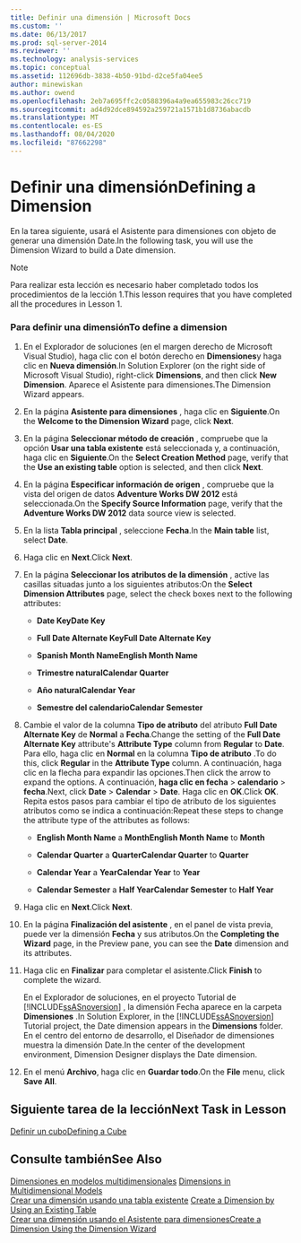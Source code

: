 ```yaml
---
title: Definir una dimensión | Microsoft Docs
ms.custom: ''
ms.date: 06/13/2017
ms.prod: sql-server-2014
ms.reviewer: ''
ms.technology: analysis-services
ms.topic: conceptual
ms.assetid: 112696db-3838-4b50-91bd-d2ce5fa04ee5
author: minewiskan
ms.author: owend
ms.openlocfilehash: 2eb7a695ffc2c0588396a4a9ea655983c26cc719
ms.sourcegitcommit: ad4d92dce894592a259721a1571b1d8736abacdb
ms.translationtype: MT
ms.contentlocale: es-ES
ms.lasthandoff: 08/04/2020
ms.locfileid: "87662298"
---
```

# <a name="defining-a-dimension"></a><span data-ttu-id="60c0f-102">Definir una dimensión</span><span class="sxs-lookup"><span data-stu-id="60c0f-102">Defining a Dimension</span></span>
  <span data-ttu-id="60c0f-103">En la tarea siguiente, usará el Asistente para dimensiones con objeto de generar una dimensión Date.</span><span class="sxs-lookup"><span data-stu-id="60c0f-103">In the following task, you will use the Dimension Wizard to build a Date dimension.</span></span>  
  
> [!NOTE]  
>  <span data-ttu-id="60c0f-104">Para realizar esta lección es necesario haber completado todos los procedimientos de la lección 1.</span><span class="sxs-lookup"><span data-stu-id="60c0f-104">This lesson requires that you have completed all the procedures in Lesson 1.</span></span>  
  
### <a name="to-define-a-dimension"></a><span data-ttu-id="60c0f-105">Para definir una dimensión</span><span class="sxs-lookup"><span data-stu-id="60c0f-105">To define a dimension</span></span>  
  
1.  <span data-ttu-id="60c0f-106">En el Explorador de soluciones (en el margen derecho de Microsoft Visual Studio), haga clic con el botón derecho en **Dimensiones**y haga clic en **Nueva dimensión**.</span><span class="sxs-lookup"><span data-stu-id="60c0f-106">In Solution Explorer (on the right side of Microsoft Visual Studio), right-click **Dimensions**, and then click **New Dimension**.</span></span> <span data-ttu-id="60c0f-107">Aparece el Asistente para dimensiones.</span><span class="sxs-lookup"><span data-stu-id="60c0f-107">The Dimension Wizard appears.</span></span>  
  
2.  <span data-ttu-id="60c0f-108">En la página **Asistente para dimensiones** , haga clic en **Siguiente**.</span><span class="sxs-lookup"><span data-stu-id="60c0f-108">On the **Welcome to the Dimension Wizard** page, click **Next**.</span></span>  
  
3.  <span data-ttu-id="60c0f-109">En la página **Seleccionar método de creación** , compruebe que la opción **Usar una tabla existente** está seleccionada y, a continuación, haga clic en **Siguiente**.</span><span class="sxs-lookup"><span data-stu-id="60c0f-109">On the **Select Creation Method** page, verify that the **Use an existing table** option is selected, and then click **Next**.</span></span>  
  
4.  <span data-ttu-id="60c0f-110">En la página **Especificar información de origen** , compruebe que la vista del origen de datos **Adventure Works DW 2012** está seleccionada.</span><span class="sxs-lookup"><span data-stu-id="60c0f-110">On the **Specify Source Information** page, verify that the **Adventure Works DW 2012** data source view is selected.</span></span>  
  
5.  <span data-ttu-id="60c0f-111">En la lista **Tabla principal** , seleccione **Fecha**.</span><span class="sxs-lookup"><span data-stu-id="60c0f-111">In the **Main table** list, select **Date**.</span></span>  
  
6.  <span data-ttu-id="60c0f-112">Haga clic en **Next**.</span><span class="sxs-lookup"><span data-stu-id="60c0f-112">Click **Next**.</span></span>  
  
7.  <span data-ttu-id="60c0f-113">En la página **Seleccionar los atributos de la dimensión** , active las casillas situadas junto a los siguientes atributos:</span><span class="sxs-lookup"><span data-stu-id="60c0f-113">On the **Select Dimension Attributes** page, select the check boxes next to the following attributes:</span></span>  
  
    -   <span data-ttu-id="60c0f-114">**Date Key**</span><span class="sxs-lookup"><span data-stu-id="60c0f-114">**Date Key**</span></span>  
  
    -   <span data-ttu-id="60c0f-115">**Full Date Alternate Key**</span><span class="sxs-lookup"><span data-stu-id="60c0f-115">**Full Date Alternate Key**</span></span>  
  
    -   <span data-ttu-id="60c0f-116">**Spanish Month Name**</span><span class="sxs-lookup"><span data-stu-id="60c0f-116">**English Month Name**</span></span>  
  
    -   <span data-ttu-id="60c0f-117">**Trimestre natural**</span><span class="sxs-lookup"><span data-stu-id="60c0f-117">**Calendar Quarter**</span></span>  
  
    -   <span data-ttu-id="60c0f-118">**Año natural**</span><span class="sxs-lookup"><span data-stu-id="60c0f-118">**Calendar Year**</span></span>  
  
    -   <span data-ttu-id="60c0f-119">**Semestre del calendario**</span><span class="sxs-lookup"><span data-stu-id="60c0f-119">**Calendar Semester**</span></span>  
  
8.  <span data-ttu-id="60c0f-120">Cambie el valor de la columna **Tipo de atributo** del atributo **Full Date Alternate Key** de **Normal** a **Fecha**.</span><span class="sxs-lookup"><span data-stu-id="60c0f-120">Change the setting of the **Full Date Alternate Key** attribute's **Attribute Type** column from **Regular** to **Date**.</span></span> <span data-ttu-id="60c0f-121">Para ello, haga clic en **Normal** en la columna **Tipo de atributo** .</span><span class="sxs-lookup"><span data-stu-id="60c0f-121">To do this, click **Regular** in the **Attribute Type** column.</span></span> <span data-ttu-id="60c0f-122">A continuación, haga clic en la flecha para expandir las opciones.</span><span class="sxs-lookup"><span data-stu-id="60c0f-122">Then click the arrow to expand the options.</span></span> <span data-ttu-id="60c0f-123">A continuación, **haga clic en fecha**  >  **calendario**  >  **fecha**.</span><span class="sxs-lookup"><span data-stu-id="60c0f-123">Next, click **Date** > **Calendar** > **Date**.</span></span> <span data-ttu-id="60c0f-124">Haga clic en **OK**.</span><span class="sxs-lookup"><span data-stu-id="60c0f-124">Click **OK**.</span></span> <span data-ttu-id="60c0f-125">Repita estos pasos para cambiar el tipo de atributo de los siguientes atributos como se indica a continuación:</span><span class="sxs-lookup"><span data-stu-id="60c0f-125">Repeat these steps to change the attribute type of the attributes as follows:</span></span>  
  
    -   <span data-ttu-id="60c0f-126">**English Month Name** a **Month**</span><span class="sxs-lookup"><span data-stu-id="60c0f-126">**English Month Name** to **Month**</span></span>  
  
    -   <span data-ttu-id="60c0f-127">**Calendar Quarter** a **Quarter**</span><span class="sxs-lookup"><span data-stu-id="60c0f-127">**Calendar Quarter** to **Quarter**</span></span>  
  
    -   <span data-ttu-id="60c0f-128">**Calendar Year** a **Year**</span><span class="sxs-lookup"><span data-stu-id="60c0f-128">**Calendar Year** to **Year**</span></span>  
  
    -   <span data-ttu-id="60c0f-129">**Calendar Semester** a **Half Year**</span><span class="sxs-lookup"><span data-stu-id="60c0f-129">**Calendar Semester** to **Half Year**</span></span>  
  
9. <span data-ttu-id="60c0f-130">Haga clic en **Next**.</span><span class="sxs-lookup"><span data-stu-id="60c0f-130">Click **Next**.</span></span>  
  
10. <span data-ttu-id="60c0f-131">En la página **Finalización del asistente** , en el panel de vista previa, puede ver la dimensión **Fecha** y sus atributos.</span><span class="sxs-lookup"><span data-stu-id="60c0f-131">On the **Completing the Wizard** page, in the Preview pane, you can see the **Date** dimension and its attributes.</span></span>  
  
11. <span data-ttu-id="60c0f-132">Haga clic en **Finalizar** para completar el asistente.</span><span class="sxs-lookup"><span data-stu-id="60c0f-132">Click **Finish** to complete the wizard.</span></span>  
  
     <span data-ttu-id="60c0f-133">En el Explorador de soluciones, en el proyecto Tutorial de [!INCLUDE[ssASnoversion](../includes/ssasnoversion-md.md)] , la dimensión Fecha aparece en la carpeta **Dimensiones** .</span><span class="sxs-lookup"><span data-stu-id="60c0f-133">In Solution Explorer, in the [!INCLUDE[ssASnoversion](../includes/ssasnoversion-md.md)] Tutorial project, the Date dimension appears in the **Dimensions** folder.</span></span> <span data-ttu-id="60c0f-134">En el centro del entorno de desarrollo, el Diseñador de dimensiones muestra la dimensión Date.</span><span class="sxs-lookup"><span data-stu-id="60c0f-134">In the center of the development environment, Dimension Designer displays the Date dimension.</span></span>  
  
12. <span data-ttu-id="60c0f-135">En el menú **Archivo**, haga clic en **Guardar todo**.</span><span class="sxs-lookup"><span data-stu-id="60c0f-135">On the **File** menu, click **Save All**.</span></span>  
  
## <a name="next-task-in-lesson"></a><span data-ttu-id="60c0f-136">Siguiente tarea de la lección</span><span class="sxs-lookup"><span data-stu-id="60c0f-136">Next Task in Lesson</span></span>  
 [<span data-ttu-id="60c0f-137">Definir un cubo</span><span class="sxs-lookup"><span data-stu-id="60c0f-137">Defining a Cube</span></span>](lesson-2-2-defining-a-cube.md)  
  
## <a name="see-also"></a><span data-ttu-id="60c0f-138">Consulte también</span><span class="sxs-lookup"><span data-stu-id="60c0f-138">See Also</span></span>  
 <span data-ttu-id="60c0f-139">[Dimensiones en modelos multidimensionales](multidimensional-models/dimensions-in-multidimensional-models.md) </span><span class="sxs-lookup"><span data-stu-id="60c0f-139">[Dimensions in Multidimensional Models](multidimensional-models/dimensions-in-multidimensional-models.md) </span></span>  
 <span data-ttu-id="60c0f-140">[Crear una dimensión usando una tabla existente](multidimensional-models/create-a-dimension-by-using-an-existing-table.md) </span><span class="sxs-lookup"><span data-stu-id="60c0f-140">[Create a Dimension by Using an Existing Table](multidimensional-models/create-a-dimension-by-using-an-existing-table.md) </span></span>  
 [<span data-ttu-id="60c0f-141">Crear una dimensión usando el Asistente para dimensiones</span><span class="sxs-lookup"><span data-stu-id="60c0f-141">Create a Dimension Using the Dimension Wizard</span></span>](multidimensional-models/create-a-dimension-using-the-dimension-wizard.md)  
  
  
